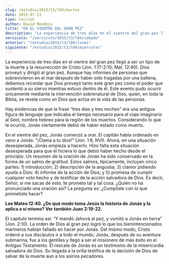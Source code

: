 ```yaml
---
slug: /estudia/2015/t3/l04/martes
date: 2015-07-21
tipo: leccion
author: David Mendoza
title: "EN EL VIENTRE DEL GRAN PEZ"
description: "La experiencia de tres días en el vientre del gran pez llegó a ser un tipo de  la muerte y la resurrección de Cristo (Jon. 1:17-2:10; Mat. 12:40). Dios  proveyó y dirigió al gran pez. Aunque hay informes de personas que  sobrevivieron en el mar después de haber sido trag..."
versiculo: "/versiculo/2015/t3/l04/sabado"
anterior: "/estudia/2015/t3/l04/lunes"
siguiente: "/estudia/2015/t3/l04/miercoles"
---
```


La experiencia de tres días en el vientre del gran pez llegó a ser un tipo de la muerte y la resurrección de Cristo (Jon. 1:17-2:10; Mat. 12:40). Dios proveyó y dirigió al gran pez. Aunque hay informes de personas que sobrevivieron en el mar después de haber sido tragadas por una ballena, debemos recordar que Dios proveyó tanto este gran pez como el poder que sustentó a su siervo mientras estuvo dentro de él. Este evento pudo ocurrir únicamente mediante la intervención sobrenatural de Dios, quien, en toda la Biblia, se revela como un Dios que actúa en la vida de las personas.

Hay evidencias de que la frase “tres días y tres noches” era una antigua figura de lenguaje que indicaba el tiempo necesario para el viaje imaginario al Seol, nombre hebreo para la región de los muertos. Considerando lo que le ocurrió, Jonás ciertamente debió de haber estado como muerto.

En el vientre del pez, Jonás comenzó a orar. El capitán había ordenado en vano a Jonás: “¡Clama a tu dios!” (Jon. 1:6, NVI). Ahora, en una situación desesperada, Jonás empieza a hacerlo. Hizo falta esta situación desesperada para que él hiciera lo que debió haber hecho desde el principio. Un resumen de la oración de Jonás ha sido conservado en la forma de un salmo de gratitud. Estos salmos, típicamente, incluyen cinco partes: 1) introducción; 2) descripción de la angustia; 3) clamor pidiendo ayuda a Dios: 4) informe de la acción de Dios; y 5) promesa de cumplir cualquier voto hecho y de testificar de la acción salvadora de Dios. Es decir, Señor, si me sacas de esto, te prometo tal y tal cosa. ¿Quién no ha pronunciado una oración así? La pregunta es: ¿Cumpliste con lo que prometiste hacer?

**Lee Mateo 12:40. ¿De qué modo toma Jesús la historia de Jonás y la aplica a sí mismo? Ver también Juan 2:19-22.**

El capítulo termina así: “Y mandó Jehová al pez, y vomitó a Jonás en tierra” (Jon. 2:10). La orden de Dios al gran pez logró lo que los bienintencionados marineros habían fallado en hacer por Jonás. Del mismo modo, Cristo ordenó a sus discípulos ir a todo el mundo; Jonás, después de su aventura submarina, fue a los gentiles y llegó a ser el misionero de más éxito en el Antiguo Testamento. El rescate de Jonás es un testimonio de la misericordia salvadora de Dios. Su llegada a la orilla testifica de la decisión de Dios de salvar de la muerte aun a los asirios pecadores.
